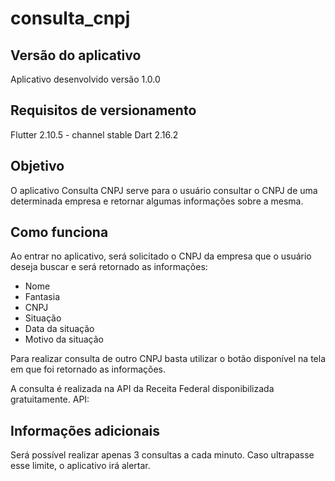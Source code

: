 # consulta_cnpj

## Versão do aplicativo
Aplicativo desenvolvido versão 1.0.0

## Requisitos de versionamento
Flutter 2.10.5 - channel stable
Dart 2.16.2

## Objetivo
O aplicativo Consulta CNPJ serve para o usuário consultar o CNPJ de uma determinada empresa e retornar algumas informações sobre a mesma.

## Como funciona
Ao entrar no aplicativo, será solicitado o CNPJ da empresa que o usuário deseja buscar e será retornado as informações:
* Nome
* Fantasia
* CNPJ
* Situação
* Data da situação
* Motivo da situação

Para realizar consulta de outro CNPJ basta utilizar o botão disponível na tela em que foi retornado as informações.

A consulta é realizada na API da Receita Federal disponibilizada gratuitamente.
API: 

## Informações adicionais

Será possível realizar apenas 3 consultas a cada minuto. Caso ultrapasse esse limite, o aplicativo irá alertar.